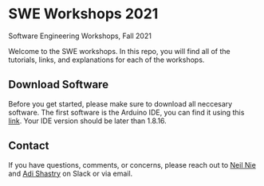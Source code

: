 # SWE Workshops 2021
Software Engineering Workshops, Fall 2021

Welcome to the SWE workshops. In this repo, you will find all of the tutorials, links, and explanations for each of the workshops. 

## Download Software

Before you get started, please make sure to download all neccesary software. The first software is the Arduino IDE, you can find it using this [link](https://www.arduino.cc/en/software). Your IDE version should be later than 1.8.16. 

## Contact
If you have questions, comments, or concerns, please reach out to [Neil Nie](mailto:neilnie@columbia.edu) and [Adi Shastry](mailto:ams2590@columbia.edu) on Slack or via email.

